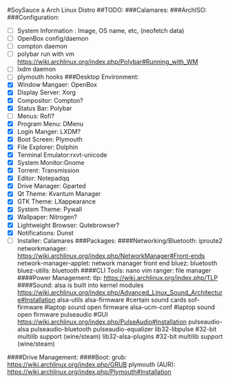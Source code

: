 #SoySauce a Arch Linux Distro
##TODO:
###Calamares:
###ArchISO:
###Configuration:
- [ ] System Information : Image, OS name, etc, (neofetch data)
- [ ] OpenBox config/daemon
- [ ] compton daemon
- [ ] polybar run with vm https://wiki.archlinux.org/index.php/Polybar#Running_with_WM
- [ ] lxdm daemon
- [ ] plymouth hooks
###Desktop Environment:
- [x] Window Mangaer: OpenBox
- [x] Display Server: Xorg
- [x] Compositor: Compton?
- [x] Status Bar: Polybar
- [ ] Menus: Rofi?
- [x] Program Menu: DMenu
- [x] Login Manger: LXDM?
- [x] Boot Screen: Plymouth
- [x] File Explorer: Dolphin
- [x] Terminal Emulator:rxvt-unicode
- [x] System Monitor:Gnome
- [x] Torrent: Transmission
- [x] Editor: Notepadqq
- [x] Drive Manager: Gparted
- [x] Qt Theme: Kvantum Manager
- [x] GTK Theme: LXappearance
- [x] System Theme: Pywall
- [x] Wallpaper: Nitrogen?
- [x] Lightweight Browser: Qutebrowser?
- [x] Notifications: Dunst
- [ ] Installer: Calamares
###Packages:
####Networking/Bluetooth:
iproute2
networkmanager: https://wiki.archlinux.org/index.php/NetworkManager#Front-ends
network-manager-applet: network manager front end
bluez: bluetooth
bluez-utills: bluetooth
####CLI Tools:
nano
vim
ranger: file manager
####Power Management:
tlp: https://wiki.archlinux.org/index.php/TLP
####Sound:
alsa is built into kernel modules https://wiki.archlinux.org/index.php/Advanced_Linux_Sound_Architecture#Installation
alsa-utils
alsa-firmware #certain sound cards
sof-firmware #laptop sound open firmware
alsa-ucm-conf #laptop sound open firmware
pulseaudio #GUI https://wiki.archlinux.org/index.php/PulseAudio#Installation
pulseaudio-alsa
pulseaudio-bluetooth
pulseaudio-equalizer
lib32-libpulse #32-bit multilib support (wine/steam)
lib32-alsa-plugins #32-bit multilib support (wine/steam)

####Drive Management:
####Boot:
grub: https://wiki.archlinux.org/index.php/GRUB
plymouth (AUR): https://wiki.archlinux.org/index.php/Plymouth#Installation
